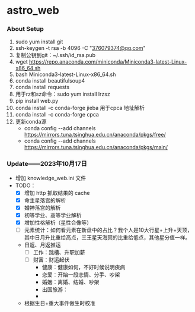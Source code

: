 # astro_web

### About Setup
1. sudo yum install git
2. ssh-keygen -t rsa -b 4096 -C "376079374@qq.com"
3. 复制公钥到git：~/.ssh/id_rsa.pub
4. wget https://repo.anaconda.com/miniconda/Miniconda3-latest-Linux-x86_64.sh
5. bash Miniconda3-latest-Linux-x86_64.sh
6. conda install beautifulsoup4
7. conda install requests
8. 用于rz和sz命令：sudo yum install lrzsz
9. pip install web.py
10. conda install -c conda-forge jieba 用于cpca 地址解析
11. conda install -c conda-forge cpca
12. 更新conda源
    - conda config --add channels https://mirrors.tuna.tsinghua.edu.cn/anaconda/pkgs/free/
    - conda config --add channels https://mirrors.tuna.tsinghua.edu.cn/anaconda/pkgs/main/


### Update——2023年10月17日
 - 增加 knowledge_web.ini 文件
 - TODO：
   + [x] 增加 http 抓取结果的 cache
   + [x] 命主星落宫的解析
   + [x] 婚神落宫的解析
   + [x] 初等学业、高等学业解析
   + [x] 增加性格解析（星性合像等）
   + [ ] 元素统计：如何看元素在新盘中的占比？我个人是10大行星+上升+天顶，其中日月升比重给高点，三王星天海冥的比重给低点，其他星分值一样。
   - 日返、月返推运
     - [ ] 工作：跳槽、升职加薪
     - [ ] 财富：财运起伏
       - 健康：健康如何，不好时候说明疾病
       - 恋爱：开始一段恋情、分手、吵架
       - 婚姻：离婚、结婚、吵架
       - 出国旅游：
       - 
   - 根据生日+重大事件做生时校准
